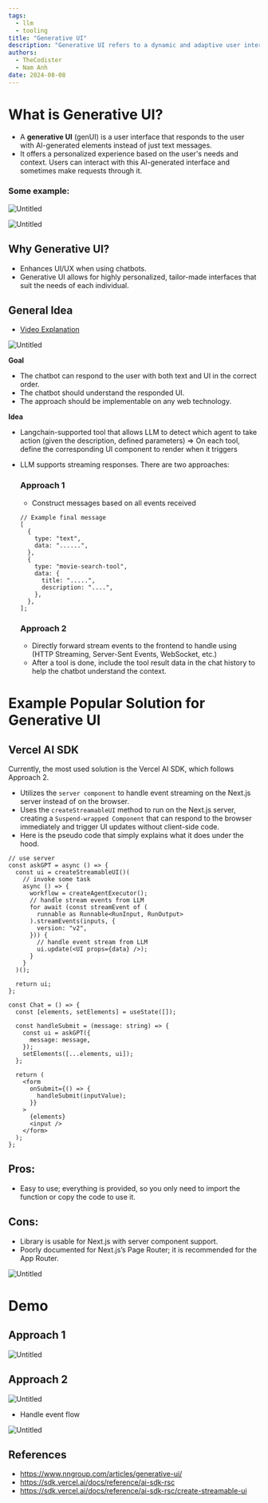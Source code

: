 ```yaml
---
tags:
  - llm
  - tooling
title: "Generative UI"
description: "Generative UI refers to a dynamic and adaptive user interface that is generated and adjusted in real-time by artificial intelligence (AI) to better meet user needs and preferences. Unlike static interfaces, where the layout and elements are predetermined, generative UIs leverage AI algorithms to create and modify interface components based on user interactions and contextual information."
authors:
  - TheCodister
  - Nam Anh
date: 2024-08-08
---
```


# What is Generative UI?

- A **generative UI** (genUI) is a user interface that responds to the user with AI-generated elements instead of just text messages.
- It offers a personalized experience based on the user's needs and context. Users can interact with this AI-generated interface and sometimes make requests through it.

### Some example:

![Untitled](https://prod-files-secure.s3.us-west-2.amazonaws.com/af81ef53-8f1d-40ce-9a90-a9f9ee25818f/976acc2c-d82c-45f3-ad19-b922e5d6394b/Untitled.png)

![Untitled](https://prod-files-secure.s3.us-west-2.amazonaws.com/af81ef53-8f1d-40ce-9a90-a9f9ee25818f/d27c9dcb-bede-4663-864b-5428dd3dca18/Untitled.png)

## Why Generative UI?

- Enhances UI/UX when using chatbots.
- Generative UI allows for highly personalized, tailor-made interfaces that suit the needs of each individual.

## General Idea

- [Video Explanation](https://www.youtube.com/watch?v=d3uoLbfBPkw&t=406s)

![Untitled](https://prod-files-secure.s3.us-west-2.amazonaws.com/af81ef53-8f1d-40ce-9a90-a9f9ee25818f/0fef4083-58c6-42af-ba2c-860988620d4f/Untitled.png)

**Goal**

- The chatbot can respond to the user with both text and UI in the correct order.
- The chatbot should understand the responded UI.
- The approach should be implementable on any web technology.

**Idea**

- Langchain-supported tool that allows LLM to detect which agent to take action (given the description, defined parameters)
  ⇒ On each tool, define the corresponding UI component to render when it triggers
- LLM supports streaming responses. There are two approaches:

  ### Approach 1

  - Construct messages based on all events received

  ```tsx
  // Example final message
  [
    {
      type: "text",
      data: "......",
    },
    {
      type: "movie-search-tool",
      data: {
        title: ".....",
        description: "....",
      },
    },
  ];
  ```

  ### Approach 2

  - Directly forward stream events to the frontend to handle using (HTTP Streaming, Server-Sent Events, WebSocket, etc.)
  - After a tool is done, include the tool result data in the chat history to help the chatbot understand the context.

# Example Popular Solution for Generative UI

## Vercel AI SDK

Currently, the most used solution is the Vercel AI SDK, which follows Approach 2.

- Utilizes the `server component` to handle event streaming on the Next.js server instead of on the browser.
- Uses the `createStreamableUI` method to run on the Next.js server, creating a `Suspend-wrapped Component` that can respond to the browser immediately and trigger UI updates without client-side code.
- Here is the pseudo code that simply explains what it does under the hood.

```tsx
// use server
const askGPT = async () => {
  const ui = createStreamableUI()(
    // invoke some task
    async () => {
      workflow = createAgentExecutor();
      // handle stream events from LLM
      for await (const streamEvent of (
        runnable as Runnable<RunInput, RunOutput>
      ).streamEvents(inputs, {
        version: "v2",
      })) {
        // handle event stream from LLM
        ui.update(<UI props={data} />);
      }
    }
  )();

  return ui;
};
```

```tsx
const Chat = () => {
  const [elements, setElements] = useState([]);

  const handleSubmit = (message: string) => {
    const ui = askGPT({
      message: message,
    });
    setElements([...elements, ui]);
  };

  return (
    <form
      onSubmit={() => {
        handleSubmit(inputValue);
      }}
    >
      {elements}
      <input />
    </form>
  );
};
```

## Pros:

- Easy to use; everything is provided, so you only need to import the function or copy the code to use it.

## Cons:

- Library is usable for Next.js with server component support.
- Poorly documented for Next.js’s Page Router; it is recommended for the App Router.

![Untitled](https://prod-files-secure.s3.us-west-2.amazonaws.com/af81ef53-8f1d-40ce-9a90-a9f9ee25818f/2da44def-c61b-4c6b-bdc4-a18656b01dee/Untitled.png)

# Demo

## Approach 1

![Untitled](https://prod-files-secure.s3.us-west-2.amazonaws.com/af81ef53-8f1d-40ce-9a90-a9f9ee25818f/61ca4106-d134-4a6d-ba87-7bcb4b08f66a/Untitled.png)

## Approach 2

![Untitled](https://prod-files-secure.s3.us-west-2.amazonaws.com/af81ef53-8f1d-40ce-9a90-a9f9ee25818f/0593e2ad-b0ad-4ea0-8d83-d267f51aa0d0/Untitled.png)

- Handle event flow

![Untitled](https://prod-files-secure.s3.us-west-2.amazonaws.com/af81ef53-8f1d-40ce-9a90-a9f9ee25818f/2da44def-c61b-4c6b-bdc4-a18656b01dee/Untitled.png)

## References

- https://www.nngroup.com/articles/generative-ui/
- https://sdk.vercel.ai/docs/reference/ai-sdk-rsc
- https://sdk.vercel.ai/docs/reference/ai-sdk-rsc/create-streamable-ui
